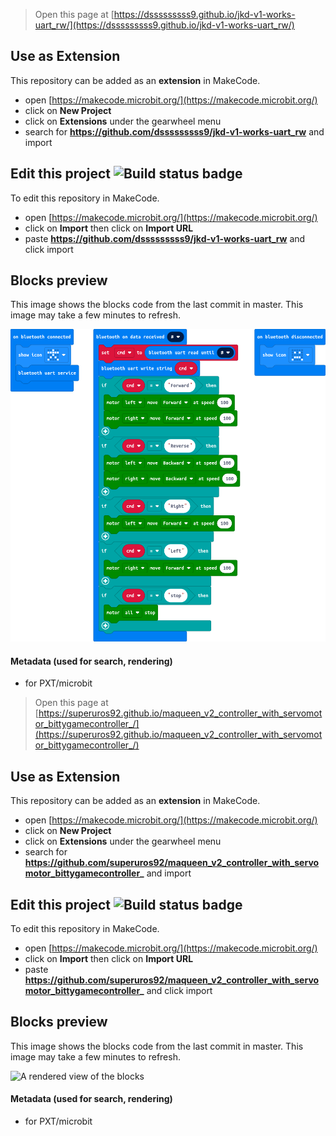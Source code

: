 
> Open this page at [https://dsssssssss9.github.io/jkd-v1-works-uart_rw/](https://dsssssssss9.github.io/jkd-v1-works-uart_rw/)

## Use as Extension

This repository can be added as an **extension** in MakeCode.

* open [https://makecode.microbit.org/](https://makecode.microbit.org/)
* click on **New Project**
* click on **Extensions** under the gearwheel menu
* search for **https://github.com/dsssssssss9/jkd-v1-works-uart_rw** and import

## Edit this project ![Build status badge](https://github.com/dsssssssss9/jkd-v1-works-uart_rw/workflows/MakeCode/badge.svg)

To edit this repository in MakeCode.

* open [https://makecode.microbit.org/](https://makecode.microbit.org/)
* click on **Import** then click on **Import URL**
* paste **https://github.com/dsssssssss9/jkd-v1-works-uart_rw** and click import

## Blocks preview

This image shows the blocks code from the last commit in master.
This image may take a few minutes to refresh.

![A rendered view of the blocks](https://github.com/dsssssssss9/jkd-v1-works-uart_rw/raw/master/.github/makecode/blocks.png)

#### Metadata (used for search, rendering)

* for PXT/microbit
<script src="https://makecode.com/gh-pages-embed.js"></script><script>makeCodeRender("{{ site.makecode.home_url }}", "{{ site.github.owner_name }}/{{ site.github.repository_name }}");</script>



> Open this page at [https://superuros92.github.io/maqueen_v2_controller_with_servomotor_bittygamecontroller_/](https://superuros92.github.io/maqueen_v2_controller_with_servomotor_bittygamecontroller_/)

## Use as Extension

This repository can be added as an **extension** in MakeCode.

* open [https://makecode.microbit.org/](https://makecode.microbit.org/)
* click on **New Project**
* click on **Extensions** under the gearwheel menu
* search for **https://github.com/superuros92/maqueen_v2_controller_with_servomotor_bittygamecontroller_** and import

## Edit this project ![Build status badge](https://github.com/superuros92/maqueen_v2_controller_with_servomotor_bittygamecontroller_/workflows/MakeCode/badge.svg)

To edit this repository in MakeCode.

* open [https://makecode.microbit.org/](https://makecode.microbit.org/)
* click on **Import** then click on **Import URL**
* paste **https://github.com/superuros92/maqueen_v2_controller_with_servomotor_bittygamecontroller_** and click import

## Blocks preview

This image shows the blocks code from the last commit in master.
This image may take a few minutes to refresh.

![A rendered view of the blocks](https://github.com/superuros92/maqueen_v2_controller_with_servomotor_bittygamecontroller_/raw/master/.github/makecode/blocks.png)

#### Metadata (used for search, rendering)

* for PXT/microbit
<script src="https://makecode.com/gh-pages-embed.js"></script><script>makeCodeRender("{{ site.makecode.home_url }}", "{{ site.github.owner_name }}/{{ site.github.repository_name }}");</script>
